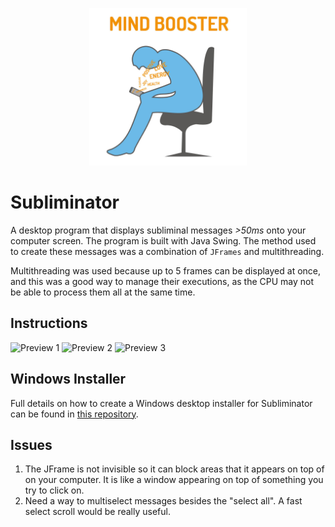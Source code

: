 <p align="center">
  <a href="#">
    <img src="src/images/icon-1024.png" title="subliminator" width="50%">
  </a>
</p>

# Subliminator

A desktop program that displays subliminal messages *>50ms* onto your computer screen. The program is built with Java Swing. The method used to create these messages was a combination of `JFrames` and multithreading.

Multithreading was used because up to 5 frames can be displayed at once, and this was a good way to manage their executions, as the CPU may not be able to process them all at the same time.

## Instructions

![Preview 1](https://www.psychotechnology.com/assets/images/1.png)
![Preview 2](https://www.psychotechnology.com/assets/images/2.png)
![Preview 3](https://www.psychotechnology.com/assets/images/2.png)

## Windows Installer

Full details on how to create a Windows desktop installer for Subliminator can be found in [this repository](https://github.com/traderjosh/subliminator-windows-installer).

## Issues

1. The JFrame is not invisible so it can block areas that it appears on top of on your computer. It is like a window appearing on top of something you try to click on.
2. Need a way to multiselect messages besides the "select all". A fast select scroll would be really useful.
